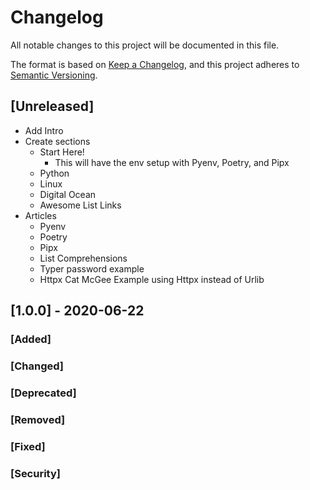 # Changelog
All notable changes to this project will be documented in this file.

The format is based on [Keep a Changelog](https://keepachangelog.com/en/1.0.0/),
and this project adheres to [Semantic Versioning](https://semver.org/spec/v2.0.0.html).

## [Unreleased]
  - Add Intro
  - Create sections
    * Start Here!
      * This will have the env setup with Pyenv, Poetry, and Pipx
    * Python
    * Linux
    * Digital Ocean
    * Awesome List Links
  - Articles
    * Pyenv
    * Poetry
    * Pipx
    * List Comprehensions
    * Typer password example
    * Httpx Cat McGee Example using Httpx instead of Urlib


## [1.0.0] - 2020-06-22
### [Added]
### [Changed]
### [Deprecated]
### [Removed]
### [Fixed]
### [Security]
